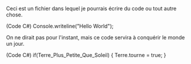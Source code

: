 Ceci est un fichier dans lequel je pourrais écrire du code ou tout autre chose.

(Code C#)
Console.writeline("Hello World");

On ne dirait pas pour l'instant, mais ce code servira à conquérir le monde un jour.

(Code C#)
if(Terre_Plus_Petite_Que_Soleil)
{
	Terre.tourne = true;
}